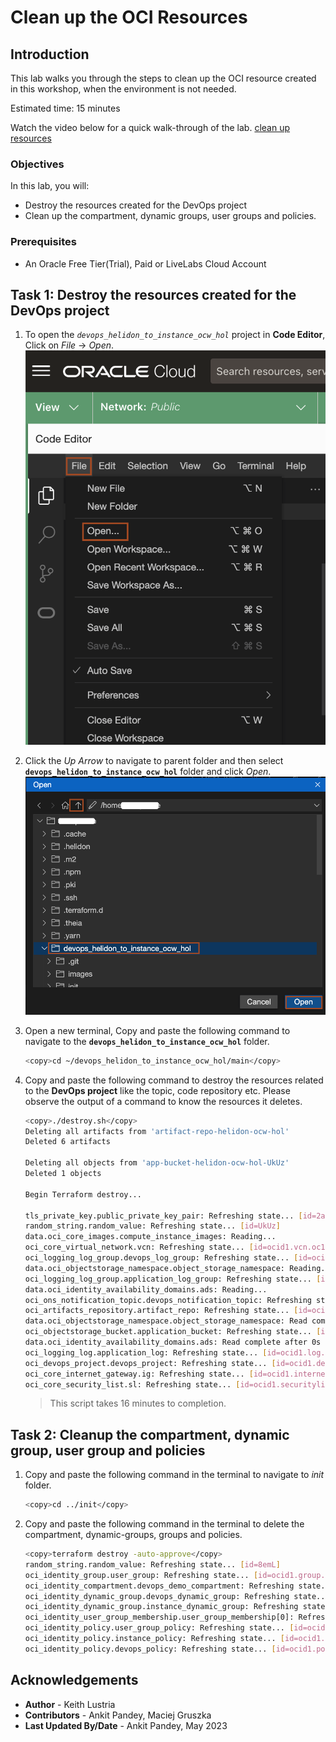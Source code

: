 # Clean up the OCI Resources

## Introduction

This lab walks you through the steps to clean up the OCI resource created in this workshop, when the environment is not needed.

Estimated time: 15 minutes

Watch the video below for a quick walk-through of the lab.
[clean up resources](videohub:1_cyuzrf2g)

### Objectives

In this lab, you will:

* Destroy the resources created for the DevOps project
* Clean up the compartment, dynamic groups, user groups and policies.


### Prerequisites

* An Oracle Free Tier(Trial), Paid or LiveLabs Cloud Account

## Task 1: Destroy the resources created for the DevOps project

1. To open the *`devops_helidon_to_instance_ocw_hol`* project in **Code Editor**, Click on *File* -> *Open*.
    ![open file](images/open-file.png)

2. Click the *Up Arrow* to navigate to parent folder and then select **`devops_helidon_to_instance_ocw_hol`** folder and click *Open*.
![open devops](images/open-devops.png)

3. Open a new terminal, Copy and paste the following command to navigate to the  **`devops_helidon_to_instance_ocw_hol`** folder. 
    ```bash
    <copy>cd ~/devops_helidon_to_instance_ocw_hol/main</copy>
    ```

4. Copy and paste the following command to destroy the resources related to the **DevOps project** like the topic, code repository etc. Please observe the output of a command to know the resources it deletes. 
    ```bash
    <copy>./destroy.sh</copy>
    Deleting all artifacts from 'artifact-repo-helidon-ocw-hol'
    Deleted 6 artifacts

    Deleting all objects from 'app-bucket-helidon-ocw-hol-UkUz'
    Deleted 1 objects

    Begin Terraform destroy...

    tls_private_key.public_private_key_pair: Refreshing state... [id=2aab23ed7159c8162b122d90fee8d5e1ebeda044]
    random_string.random_value: Refreshing state... [id=UkUz]
    data.oci_core_images.compute_instance_images: Reading...
    oci_core_virtual_network.vcn: Refreshing state... [id=ocid1.vcn.oc1.ap-hyderabad-1.ama]
    oci_logging_log_group.devops_log_group: Refreshing state... [id=ocid1.loggroup.oc1.ap-hyderabad-1.ama]
    data.oci_objectstorage_namespace.object_storage_namespace: Reading...
    oci_logging_log_group.application_log_group: Refreshing state... [id=ocid1.loggroup.oc1.ap-hyderabad-1.amaa]
    data.oci_identity_availability_domains.ads: Reading...
    oci_ons_notification_topic.devops_notification_topic: Refreshing state... [id=ocid1.onstopic.oc1.ap-hyderabad-1.aaaaaa]
    oci_artifacts_repository.artifact_repo: Refreshing state... [id=ocid1.artifactrepository.oc1.ap-hyderabad-1.0.amaa]
    data.oci_objectstorage_namespace.object_storage_namespace: Read complete after 0s [id=ObjectStorageNamespaceDataSource-1900185788]
    oci_objectstorage_bucket.application_bucket: Refreshing state... [id=n/axebow4vbabr/b/app-bucket-helidon-ocw-hol-UkUz]
    data.oci_identity_availability_domains.ads: Read complete after 0s [id=IdentityAvailabilityDomainsDataSource-2783498200]
    oci_logging_log.application_log: Refreshing state... [id=ocid1.log.oc1.ap-hyderabad-1.amaaa]
    oci_devops_project.devops_project: Refreshing state... [id=ocid1.devopsproject.oc1.ap-hyderabad-1.amaa]
    oci_core_internet_gateway.ig: Refreshing state... [id=ocid1.internetgateway.oc1.ap-hyderabad-1.aaaa]
    oci_core_security_list.sl: Refreshing state... [id=ocid1.securitylist.oc1.ap-hyderabad-1.aaaa]
    ```

    > This script takes 16 minutes to completion.

## Task 2: Cleanup the compartment, dynamic group, user group and policies

1. Copy and paste the following command in the terminal to navigate to *init* folder.
    ```bash
    <copy>cd ../init</copy>
    ```

2. Copy and paste the following command in the terminal to delete the compartment, dynamic-groups, groups and policies.
    ```bash
    <copy>terraform destroy -auto-approve</copy>
    random_string.random_value: Refreshing state... [id=8emL]
    oci_identity_group.user_group: Refreshing state... [id=ocid1.group.oc1..aaa]
    oci_identity_compartment.devops_demo_compartment: Refreshing state... [id=ocid1.compartment.oc1..aaa]
    oci_identity_dynamic_group.devops_dynamic_group: Refreshing state... [id=ocid1.dynamicgroup.oc1..aaaa]
    oci_identity_dynamic_group.instance_dynamic_group: Refreshing state... [id=ocid1.dynamicgroup.oc1..aaaa]
    oci_identity_user_group_membership.user_group_membership[0]: Refreshing state... [id=ocid1.groupmembership.oc1..aaaa]
    oci_identity_policy.user_group_policy: Refreshing state... [id=ocid1.policy.oc1..aaaa]
    oci_identity_policy.instance_policy: Refreshing state... [id=ocid1.policy.oc1..aaaa]
    oci_identity_policy.devops_policy: Refreshing state... [id=ocid1.policy.oc1..aaa]
    ```

## Acknowledgements

* **Author** -  Keith Lustria
* **Contributors** - Ankit Pandey, Maciej Gruszka
* **Last Updated By/Date** - Ankit Pandey, May 2023